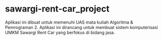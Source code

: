 # sawargi-rent-car_project
Aplikasi ini dibuat untuk memenuhi UAS mata kuliah Algoritma &amp; Pemrograman 2. Aplikasi ini dirancang untuk membuat sistem komputerisasi UMKM Sawargi Rent Car yang berfokus di bidang jasa.
